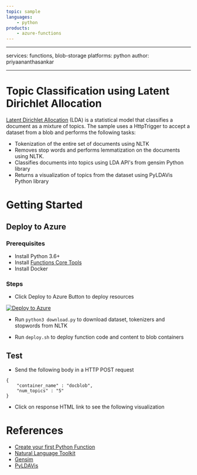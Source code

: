 ```yaml
---
topic: sample
languages:
    - python
products:
    - azure-functions
---
```


---
services: functions, blob-storage
platforms: python
author: priyaananthasankar

---

# Topic Classification using Latent Dirichlet Allocation

[Latent Dirichlet Allocation](https://en.wikipedia.org/wiki/Latent_Dirichlet_allocation) (LDA) is a statistical model that classifies a document as a mixture of topics.
The sample uses a HttpTrigger to accept a dataset from a blob and performs the following tasks:
 - Tokenization of the entire set of documents using NLTK
 - Removes stop words and performs lemmatization on the documents using NLTK.
 - Classifies documents into topics using LDA API's from gensim Python library
 - Returns a visualization of topics from the dataset using PyLDAVis Python library

# Getting Started

## Deploy to Azure

### Prerequisites

- Install Python 3.6+
- Install [Functions Core Tools](https://docs.microsoft.com/en-us/azure/azure-functions/functions-run-local#v2)
- Install Docker

### Steps

- Click Deploy to Azure Button to deploy resources

[![Deploy to Azure](http://azuredeploy.net/deploybutton.png)](https://azuredeploy.net/)

- Run `python3 download.py` to download dataset, tokenizers and stopwords from NLTK

- Run `deploy.sh` to deploy function code and content to blob containers

## Test

- Send the following body in a HTTP POST request
```
{
    "container_name" : "docblob",
    "num_topics" : "5" 
}
```
- Click on response HTML link to see the following visualization


# References

- [Create your first Python Function](https://docs.microsoft.com/en-us/azure/azure-functions/functions-create-first-function-python)
- [Natural Language Toolkit](https://www.nltk.org/)
- [Gensim](https://radimrehurek.com/gensim/)
- [PyLDAVis](https://github.com/bmabey/pyLDAvis)






